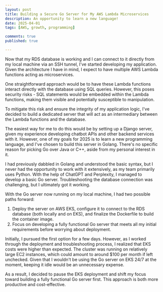 ```yaml
---
layout: post
title: Building a Secure Go Server for My AWS Lambda Microservices
description: An opportunity to learn a new language!
date: 2025-04-01
tags: [AWS, growth, programming]

comments: true
published: true

---
```


Now that my RDS database is working and I can connect to it directly from my local machine via an SSH tunnel, I've started developing my application. Given the architecture I have in mind, I expect to have multiple AWS Lambda functions acting as microservices.

One straightforward approach would be to have these Lambda functions interact directly with the database using SQL queries. However, this poses security risks - SQL statements would be embedded within the Lambda functions, making them visible and potentially susceptible to manipulation.

To mitigate this risk and ensure the integrity of my application logic, I've decided to build a dedicated server that will act as an intermediary between the Lambda functions and the database.

The easiest way for me to do this would be by setting up a Django server, given my experience developing chatbot APIs and other backend services with it. However, one of my goals for 2025 is to learn a new programming language, and I've chosen to build this server in Golang. There's no specific reason for picking Go over Java or C++, aside from my personal interest in it.

I had previously dabbled in Golang and understood the basic syntax, but I never had the opportunity to work with it extensively, as my team primarily uses Python. With the help of ChatGPT and Perplexity, I managed to develop a basic Go server. Troubleshooting the database connection was challenging, but I ultimately got it working.

With the Go server now running on my local machine, I had two possible paths forward:
1. Deploy the server on AWS EKS, configure it to connect to the RDS database (both locally and on EKS), and finalize the Dockerfile to build the container image.
1. Focus on developing a fully functional Go server that meets all my initial requirements before worrying about deployment.

Initially, I pursued the first option for a few days. However, as I worked through the deployment and troubleshooting process, I realized that EKS costs were higher than expected. The cluster was running on relatively large EC2 instances, which could amount to around $100 per month if left unchecked. Given that I wouldn't be using the Go server on EKS 24/7 at the moment, keeping it idle would be an unnecessary expense.

As a result, I decided to pause the EKS deployment and shift my focus toward building a fully functional Go server first. This approach is both more productive and cost-effective.

